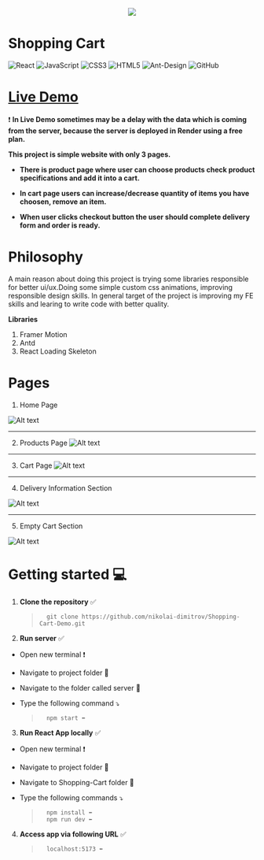 <p align="center">
    <img src="https://res.cloudinary.com/dltjy2gzz/image/upload/v1724929925/E-Store%20Screenshots/E-Store_p7eom9.png">
</p>

# Shopping Cart

![React](https://img.shields.io/badge/react-%2320232a.svg?style=for-the-badge&logo=react&logoColor=%2361DAFB)
![JavaScript](https://img.shields.io/badge/javascript-%23323330.svg?style=for-the-badge&logo=javascript&logoColor=%23F7DF1E)
![CSS3](https://img.shields.io/badge/css3-%231572B6.svg?style=for-the-badge&logo=css3&logoColor=white)
![HTML5](https://img.shields.io/badge/html5-%23E34F26.svg?style=for-the-badge&logo=html5&logoColor=white)
![Ant-Design](https://img.shields.io/badge/-AntDesign-%230170FE?style=for-the-badge&logo=ant-design&logoColor=white)
![GitHub](https://img.shields.io/badge/github-%23121011.svg?style=for-the-badge&logo=github&logoColor=white)

# **[Live Demo](https://shopping-cart-bec7b.web.app/)**
❗ **In Live Demo sometimes may be a delay with the data which is coming from the server, because the server is deployed in Render using a free plan.**

**This project is simple website with only 3 pages.**

-   **There is product page where user can choose products check product specifications and add it into a cart.**

-   **In cart page users can increase/decrease quantity of items you have choosen, remove an item.**

-   **When user clicks checkout button the user should complete delivery form and order is ready.**

# Philosophy

A main reason about doing this project is trying some libraries responsible for better ui/ux.Doing some simple custom css animations, improving responsible design skills. In general target of the project is improving my FE skills and learing to write code with better quality.

**Libraries**

1. Framer Motion
2. Antd
3. React Loading Skeleton

# Pages

1. Home Page

![Alt text](https://res.cloudinary.com/dltjy2gzz/image/upload/v1724930043/E-Store%20Screenshots/Screenshot_2024-08-27_at_15.29.41_3_ilazsh.png)

---

2. Products Page
   ![Alt text](https://res.cloudinary.com/dltjy2gzz/image/upload/v1724930077/E-Store%20Screenshots/Screenshot_2024-08-27_at_15.29.41_igrgw0.png)

---

3. Cart Page
   ![Alt text](https://res.cloudinary.com/dltjy2gzz/image/upload/v1724930056/E-Store%20Screenshots/Screenshot_2024-08-27_at_15.29.50_ldpteu.png)

---

4. Delivery Information Section

![Alt text](https://res.cloudinary.com/dltjy2gzz/image/upload/v1724930056/E-Store%20Screenshots/Screenshot_2024-08-27_at_15.29.50_ldpteu.png)

---

5. Empty Cart Section

![Alt text](https://res.cloudinary.com/dltjy2gzz/image/upload/v1724930145/E-Store%20Screenshots/Screenshot_2024-08-27_at_15.32.55_raugry.png)

# Getting started 💻

1.  **Clone the repository** ✅

    >       git clone https://github.com/nikolai-dimitrov/Shopping-Cart-Demo.git

2.  **Run server** ✅

-   Open new terminal ❗
-   Navigate to project folder 📂
-   Navigate to the folder called server 📂
-   Type the following command ⤵️

    >       npm start ⬅️

3. **Run React App locally** ✅

-   Open new terminal ❗
-   Navigate to project folder 📂
-   Navigate to Shopping-Cart folder 📂
-   Type the following commands ⤵️

    >       npm install ⬅️
    >       npm run dev ⬅️

4. **Access app via following URL** ✅
    >       localhost:5173 ⬅️
